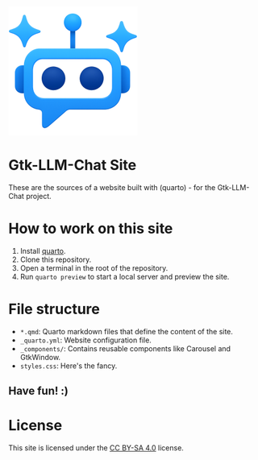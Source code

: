 ![Logo](images/org.fuentelibre.gtk_llm_Chat.png)

# Gtk-LLM-Chat Site

These are the sources of a website built with (quarto)[](https://quarto.org/) - for the Gtk-LLM-Chat project.

# How to work on this site

1. Install [quarto](https://quarto.org/docs/get-started/).
2. Clone this repository.
3. Open a terminal in the root of the repository.
4. Run `quarto preview` to start a local server and preview the site.

# File structure

- `*.qmd`: Quarto markdown files that define the content of the site.
- `_quarto.yml`: Website configuration file.
- `_components/`: Contains reusable components like Carousel and GtkWindow.
- `styles.css`: Here's the fancy.

## Have fun! :)

# License
This site is licensed under the [CC BY-SA 4.0](https://creativecommons.org/licenses/by-sa/4.0/) license.
